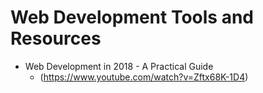 # Web Development Tools and Resources

- Web Development in 2018 - A Practical Guide 
  * (https://www.youtube.com/watch?v=Zftx68K-1D4)

